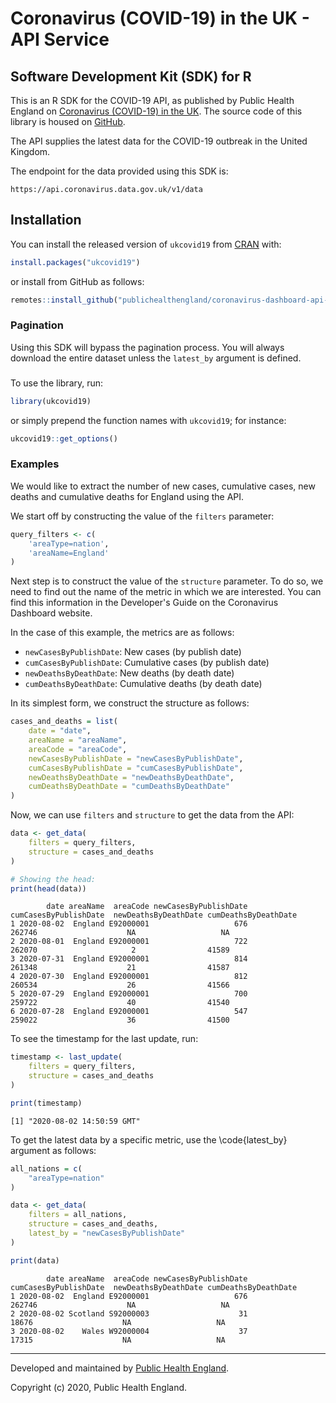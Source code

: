 # Coronavirus (COVID-19) in the UK - API Service

## Software Development Kit (SDK) for R


<!-- badges: start -->
<!-- badges: end -->


This is an R SDK for the COVID-19 API, as published by Public Health England
on [Coronavirus (COVID-19) in the UK](https://api.coronavirus.data.gov.uk/). 
The source code of this library is housed on [GitHub](https://github.com/publichealthengland/coronavirus-dashboard-api-r-sdk).

The API supplies the latest data for the COVID-19 outbreak in the United Kingdom. 


The endpoint for the data provided using this SDK is:

    https://api.coronavirus.data.gov.uk/v1/data


## Installation

You can install the released version of `ukcovid19` from [CRAN](https://CRAN.R-project.org) with:

``` r
install.packages("ukcovid19")
```

or install from GitHub as follows:

``` r
remotes::install_github("publichealthengland/coronavirus-dashboard-api-R-sdk")
```

### Pagination

Using this SDK will bypass the pagination process. You will always download the entire
dataset unless the `latest_by` argument is defined.


### 

To use the library, run:

``` r
library(ukcovid19)
```

or simply prepend the function names with `ukcovid19`; for instance:

``` r
ukcovid19::get_options()
```

### Examples

We would like to extract the number of new cases, cumulative cases, new deaths and
cumulative deaths for England using the API.

We start off by constructing the value of the `filters` parameter:

``` r
query_filters <- c(
    'areaType=nation',
    'areaName=England'
)
```

Next step is to construct the value of the `structure` parameter. To do so, we need to
find out the name of the metric in which we are interested. You can find this information
in the Developer's Guide on the Coronavirus Dashboard website.

In the case of this example, the metrics are as follows:

- `newCasesByPublishDate`: New cases (by publish date)
- `cumCasesByPublishDate`: Cumulative cases (by publish date)
- `newDeathsByDeathDate`: New deaths (by death date)
- `cumDeathsByDeathDate`: Cumulative deaths (by death date)

In its simplest form, we construct the structure as follows:

``` r 
cases_and_deaths = list(
    date = "date",
    areaName = "areaName",
    areaCode = "areaCode",
    newCasesByPublishDate = "newCasesByPublishDate",
    cumCasesByPublishDate = "cumCasesByPublishDate",
    newDeathsByDeathDate = "newDeathsByDeathDate",
    cumDeathsByDeathDate = "cumDeathsByDeathDate"
)
```

Now, we can use `filters` and `structure` to get the data from the API:

``` r
data <- get_data(
    filters = query_filters, 
    structure = cases_and_deaths
)

# Showing the head:
print(head(data))
```

            date areaName  areaCode newCasesByPublishDate cumCasesByPublishDate  newDeathsByDeathDate cumDeathsByDeathDate
    1 2020-08-02  England E92000001                   676                262746                    NA                   NA
    2 2020-08-01  England E92000001                   722                262070                     2                41589
    3 2020-07-31  England E92000001                   814                261348                    21                41587
    4 2020-07-30  England E92000001                   812                260534                    26                41566
    5 2020-07-29  England E92000001                   700                259722                    40                41540
    6 2020-07-28  England E92000001                   547                259022                    36                41500


To see the timestamp for the last update, run:

``` r
timestamp <- last_update(
    filters = query_filters, 
    structure = cases_and_deaths
)

print(timestamp)
```

    [1] "2020-08-02 14:50:59 GMT"


To get the latest data by a specific metric, use the \code{latest_by} argument as follows:

``` r
all_nations = c(
    "areaType=nation"
)

data <- get_data(
    filters = all_nations, 
    structure = cases_and_deaths,
    latest_by = "newCasesByPublishDate"
)

print(data)
```

            date areaName  areaCode newCasesByPublishDate cumCasesByPublishDate  newDeathsByDeathDate cumDeathsByDeathDate
    1 2020-08-02  England E92000001                   676                262746                    NA                   NA
    2 2020-08-02 Scotland S92000003                    31                 18676                    NA                   NA
    3 2020-08-02    Wales W92000004                    37                 17315                    NA                   NA


-----------

Developed and maintained by [Public Health England](http://coronavirus.data.gov.uk/).

Copyright (c) 2020, Public Health England.
